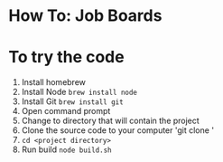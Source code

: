 How To: Job Boards
==================

To try the code
=================

1. Install homebrew
2. Install Node `brew install node`
3. Install Git `brew install git`
4. Open command prompt
5. Change to directory that will contain the project
6. Clone the source code to your computer 'git clone <git-repository>'
7. `cd <project directory>`
8. Run build `node build.sh`

    